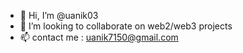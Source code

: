 - 👋 Hi, I’m @uanik03
- :handshake: I’m looking to collaborate on web2/web3 projects 
- 📫 contact me : uanik7150@gmail.com

<!---
- 👀 I’m interested in web dev and blockchain.
- :book: I’m currently learning blockchain development
uanik03/uanik03 is a ✨ special ✨ repository because its `README.md` (this file) appears on your GitHub profile.
- 😄 Pronouns: ...
- ⚡ Fun fact: ...
You can click the Preview link to take a look at your changes.
--->
